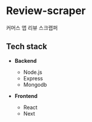 # Review-scraper

커머스 앱 리뷰 스크랩퍼

## Tech stack

- **Backend**

  - Node.js
  - Express
  - Mongodb

- **Frontend**

  - React
  - Next
